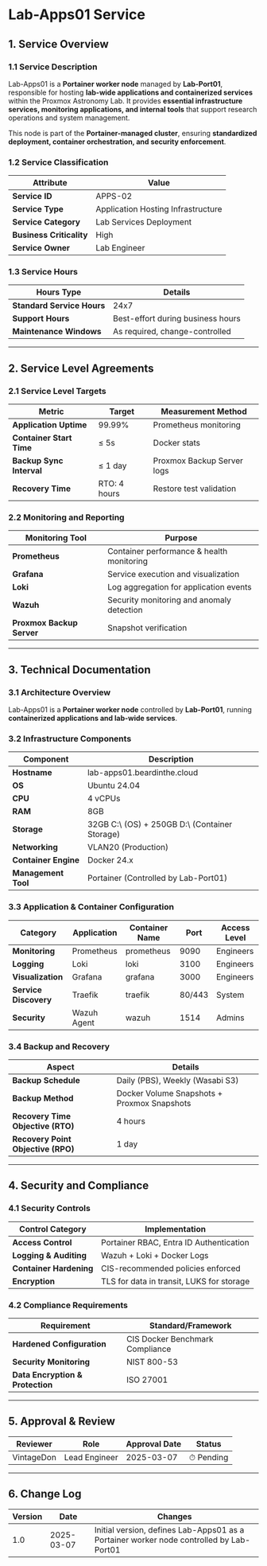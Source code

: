 <!-- ---
title: "Lab-Apps01 Service Documentation"
description: "Comprehensive ITIL-aligned documentation of Lab-Apps01, including infrastructure, security policies, and service management details."
author: "VintageDon"
tags: ["service-documentation", "infrastructure", "applications", "portainer", "docker"]
category: "Infrastructure"
kb_type: "Service Document"
version: "1.0"
status: "Draft"
last_updated: "2025-03-07"
---
 -->

# **Lab-Apps01 Service**  

## **1. Service Overview**  

### **1.1 Service Description**  

Lab-Apps01 is a **Portainer worker node** managed by **Lab-Port01**, responsible for hosting **lab-wide applications and containerized services** within the Proxmox Astronomy Lab. It provides **essential infrastructure services, monitoring applications, and internal tools** that support research operations and system management.

This node is part of the **Portainer-managed cluster**, ensuring **standardized deployment, container orchestration, and security enforcement**.

### **1.2 Service Classification**  

| **Attribute**       | **Value** |
|---------------------|-----------|
| **Service ID**     | APPS-02 |
| **Service Type**   | Application Hosting Infrastructure |
| **Service Category** | Lab Services Deployment |
| **Business Criticality** | High |
| **Service Owner**  | Lab Engineer |

### **1.3 Service Hours**  

| **Hours Type** | **Details** |
|---------------|------------|
| **Standard Service Hours** | 24x7 |
| **Support Hours** | Best-effort during business hours |
| **Maintenance Windows** | As required, change-controlled |

---

## **2. Service Level Agreements**  

### **2.1 Service Level Targets**  

| **Metric** | **Target** | **Measurement Method** |
|------------|----------|------------------------|
| **Application Uptime** | 99.99% | Prometheus monitoring |
| **Container Start Time** | ≤ 5s | Docker stats |
| **Backup Sync Interval** | ≤ 1 day | Proxmox Backup Server logs |
| **Recovery Time** | RTO: 4 hours | Restore test validation |

### **2.2 Monitoring and Reporting**  

| **Monitoring Tool** | **Purpose** |
|---------------------|------------|
| **Prometheus** | Container performance & health monitoring |
| **Grafana** | Service execution and visualization |
| **Loki** | Log aggregation for application events |
| **Wazuh** | Security monitoring and anomaly detection |
| **Proxmox Backup Server** | Snapshot verification |

---

## **3. Technical Documentation**  

### **3.1 Architecture Overview**  

Lab-Apps01 is a **Portainer worker node** controlled by **Lab-Port01**, running **containerized applications and lab-wide services**.

### **3.2 Infrastructure Components**  

| **Component** | **Description** |
|--------------|----------------|
| **Hostname** | lab-apps01.beardinthe.cloud |
| **OS** | Ubuntu 24.04 |
| **CPU** | 4 vCPUs |
| **RAM** | 8GB |
| **Storage** | 32GB C:\ (OS) + 250GB D:\ (Container Storage) |
| **Networking** | VLAN20 (Production) |
| **Container Engine** | Docker 24.x |
| **Management Tool** | Portainer (Controlled by Lab-Port01) |

### **3.3 Application & Container Configuration**  

| **Category** | **Application** | **Container Name** | **Port** | **Access Level** |
|-------------|---------------|----------------|------|---------------|
| **Monitoring** | Prometheus | prometheus | 9090 | Engineers |
| **Logging** | Loki | loki | 3100 | Engineers |
| **Visualization** | Grafana | grafana | 3000 | Engineers |
| **Service Discovery** | Traefik | traefik | 80/443 | System |
| **Security** | Wazuh Agent | wazuh | 1514 | Admins |

### **3.4 Backup and Recovery**  

| **Aspect** | **Details** |
|------------|------------|
| **Backup Schedule** | Daily (PBS), Weekly (Wasabi S3) |
| **Backup Method** | Docker Volume Snapshots + Proxmox Snapshots |
| **Recovery Time Objective (RTO)** | 4 hours |
| **Recovery Point Objective (RPO)** | 1 day |

---

## **4. Security and Compliance**  

### **4.1 Security Controls**  

| **Control Category** | **Implementation** |
|----------------------|-------------------|
| **Access Control** | Portainer RBAC, Entra ID Authentication |
| **Logging & Auditing** | Wazuh + Loki + Docker Logs |
| **Container Hardening** | CIS-recommended policies enforced |
| **Encryption** | TLS for data in transit, LUKS for storage |

### **4.2 Compliance Requirements**  

| **Requirement** | **Standard/Framework** |
|----------------|----------------------|
| **Hardened Configuration** | CIS Docker Benchmark Compliance |
| **Security Monitoring** | NIST 800-53 |
| **Data Encryption & Protection** | ISO 27001 |

---

## **5. Approval & Review**  

| **Reviewer** | **Role** | **Approval Date** | **Status** |
|-------------|---------|------------------|------------|
| VintageDon | Lead Engineer | 2025-03-07 | ⏱ Pending |

---

## **6. Change Log**  

| **Version** | **Date** | **Changes** |
|------------|---------|-------------|
| 1.0 | 2025-03-07 | Initial version, defines Lab-Apps01 as a Portainer worker node controlled by Lab-Port01 |


